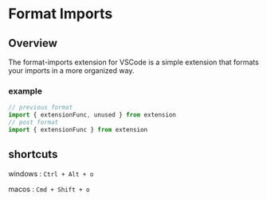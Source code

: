 # Format Imports

## Overview
The format-imports extension for VSCode is a simple extension that formats your imports in a more organized way.

### example
```ts
// previous format
import { extensionFunc, unused } from extension
// post format
import { extensionFunc } from extension
```


## shortcuts

windows : `Ctrl + Alt + o`

macos : `Cmd + Shift + o`
